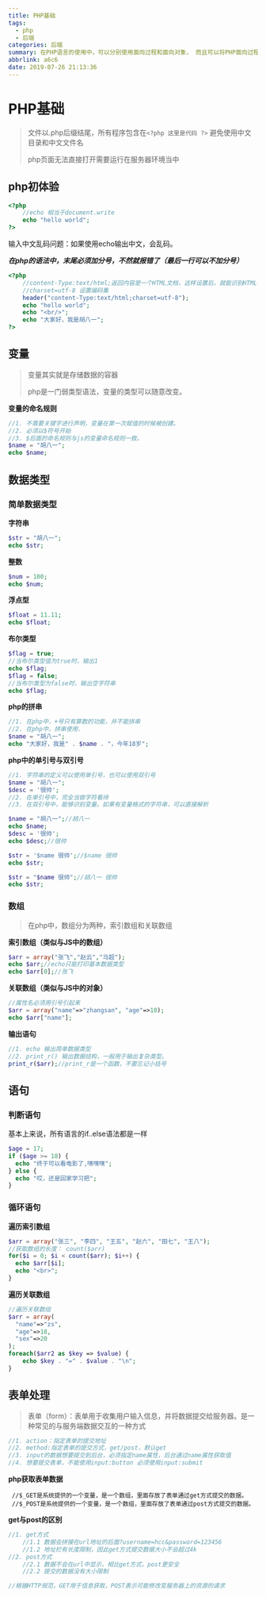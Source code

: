 ```yaml
---
title: PHP基础
tags:
  - php
  - 后端
categories: 后端
summary: 在PHP语言的使用中，可以分别使用面向过程和面向对象， 而且可以将PHP面向过程和面向对象两者一起混用，这是其它很多编程语言做不到的.
abbrlink: a6c6
date: 2019-07-26 21:13:36
---
```

# PHP基础

> 文件以.php后缀结尾，所有程序包含在`<?php 这里是代码 ?>`
> 避免使用中文目录和中文文件名 
>
> php页面无法直接打开需要运行在服务器环境当中


## php初体验

```php
<?php
  	//echo 相当于document.write
    echo "hello world";
?>
```

输入中文乱码问题：如果使用echo输出中文，会乱码。

***在php的语法中，末尾必须加分号，不然就报错了（最后一行可以不加分号）***

```php
<?php
    //content-Type:text/html;返回内容是一个HTML文档，这样设置后，就能识别HTML标签了。
    //charset=utf-8 设置编码集
    header("content-Type:text/html;charset=utf-8");
    echo "hello world";
    echo "<br/>";
    echo "大家好，我是胡八一";
?>
```

## 变量

>
> 变量其实就是存储数据的容器
>
> php是一门弱类型语法，变量的类型可以随意改变。

**变量的命名规则**

```php
//1. 不需要关键字进行声明，变量在第一次赋值的时候被创建。
//2. 必须以$符号开始
//3. $后面的命名规则与js的变量命名规则一致。
$name = "胡八一";
echo $name;
```

## 数据类型

### 简单数据类型

**字符串** 

```php
$str = "胡八一";
echo $str;
```

**整数** 

```php
$num = 100;
echo $num;
```

**浮点型** 

```php
$float = 11.11;
echo $float;
```

**布尔类型** 

```php
$flag = true;
//当布尔类型值为true时，输出1
echo $flag;
$flag = false;
//当布尔类型为false时，输出空字符串
echo $flag;
```

**php的拼串** 

```php
//1. 在php中，+号只有算数的功能，并不能拼串
//2. 在php中，拼串使用.
$name = "胡八一";
echo "大家好，我是" . $name . "，今年18岁";
```

**php中的单引号与双引号**

```php
//1. 字符串的定义可以使用单引号，也可以使用双引号
$name = "胡八一";
$desc = '很帅';
//2. 在单引号中，完全当做字符看待
//3. 在双引号中，能够识别变量。如果有变量格式的字符串，可以直接解析

$name = "胡八一";//胡八一
echo $name;
$desc = '很帅';
echo $desc;//很帅

$str = '$name 很帅';//$name 很帅
echo $str;

$str = "$name 很帅";//胡八一 很帅
echo $str;
```

### 数组

> 在php中，数组分为两种，索引数组和关联数组

**索引数组（类似与JS中的数组）**

```php
$arr = array("张飞","赵云","马超");
echo $arr;//echo只能打印基本数据类型
echo $arr[0];//张飞
```

**关联数组（类似与JS中的对象）** 

```php
//属性名必须用引号引起来
$arr = array("name"=>"zhangsan", "age"=>18);
echo $arr["name"];
```

**输出语句** 

```php
//1. echo 输出简单数据类型
//2. print_r() 输出数据结构，一般用于输出复杂类型。
print_r($arr);//print_r是一个函数，不要忘记小括号
```

## 语句

### 判断语句

基本上来说，所有语言的if..else语法都是一样

```php
$age = 17;
if ($age >= 18) {
  echo "终于可以看电影了,嘿嘿嘿";
} else {
  echo "哎，还是回家学习把";
}
```

### 循环语句

**遍历索引数组** 

```php
$arr = array("张三", "李四", "王五", "赵六", "田七", "王八");
//获取数组的长度： count($arr)
for($i = 0; $i < count($arr); $i++) {
  echo $arr[$i];
  echo "<br>";
}
```

**遍历关联数组** 

```php
//遍历关联数组
$arr = array(
  "name"=>"zs",
  "age"=>18,
  "sex"=>20
);
foreach($arr2 as $key => $value) {
    echo $key . "=" . $value . "\n";
}
```

## 表单处理

> 表单（form）：表单用于收集用户输入信息，并将数据提交给服务器。是一种常见的与服务端数据交互的一种方式

```javascript
//1. action：指定表单的提交地址
//2. method:指定表单的提交方式，get/post，默认get
//3. input的数据想要提交到后台，必须指定name属性，后台通过name属性获取值
//4. 想要提交表单，不能使用input:button 必须使用input:submit
```

**php获取表单数据** 

```
 //$_GET是系统提供的一个变量，是一个数组，里面存放了表单通过get方式提交的数据。
 //$_POST是系统提供的一个变量，是一个数组，里面存放了表单通过post方式提交的数据。
```

**get与post的区别** 

```javascript
//1. get方式
	//1.1 数据会拼接在url地址的后面?username=hcc&password=123456
	//1.2 地址栏有长度限制，因此get方式提交数据大小不会超过4k
//2. post方式
	//2.1 数据不会在url中显示，相比get方式，post更安全
	//2.2 提交的数据没有大小限制

//根据HTTP规范，GET用于信息获取，POST表示可能修改变服务器上的资源的请求
```